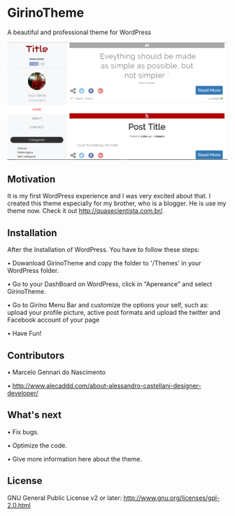 # GirinoTheme

  A beautiful and professional theme for WordPress

![alt tag](screenshot.png)

## Motivation

  It is my first WordPress experience and I was very excited about that. I created this theme especially for my brother, who is a blogger. He is use my theme now. Check it out http://quasecientista.com.br/.

## Installation

After the Installation of WordPress. You have to follow these steps:

  • Dowanload GirinoTheme and copy the folder to '/Themes' in your WordPress folder.

  • Go to your DashBoard on WordPress, click in "Apereance" and select GirinoTheme.

  • Go to Girino Menu Bar and customize the options your self, such as: upload your profile picture, active post formats and upload the twitter and Facebook account of your page

  • Have Fun!


## Contributors

  • Marcelo Gennari do Nascimento

  • http://www.alecaddd.com/about-alessandro-castellani-designer-developer/

## What's next
• Fix bugs.

• Optimize the code.

• Give more information here about the theme.
## License
GNU General Public License v2 or later: http://www.gnu.org/licenses/gpl-2.0.html
